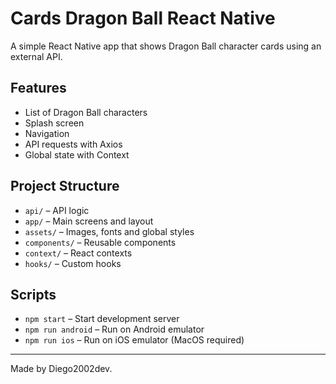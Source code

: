 # Cards Dragon Ball React Native

A simple React Native app that shows Dragon Ball character cards using an external API.

## Features
- List of Dragon Ball characters
- Splash screen
- Navigation
- API requests with Axios
- Global state with Context

## Project Structure
- `api/` – API logic
- `app/` – Main screens and layout
- `assets/` – Images, fonts and global styles
- `components/` – Reusable components
- `context/` – React contexts
- `hooks/` – Custom hooks

## Scripts
- `npm start` – Start development server
- `npm run android` – Run on Android emulator
- `npm run ios` – Run on iOS emulator (MacOS required)

---

Made by Diego2002dev.
